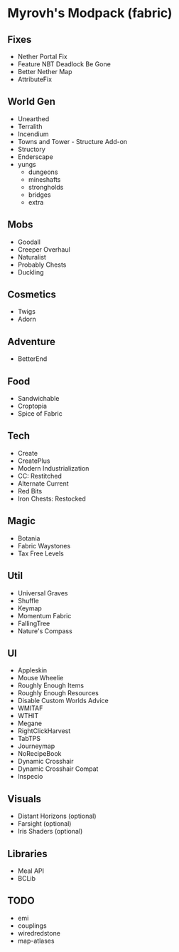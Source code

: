 # Myrovh's Modpack (fabric)

## Fixes

- Nether Portal Fix
- Feature NBT Deadlock Be Gone
- Better Nether Map
- AttributeFix

## World Gen

- Unearthed
- Terralith
- Incendium
- Towns and Tower - Structure Add-on
- Structory
- Enderscape
- yungs
  - dungeons
  - mineshafts
  - strongholds
  - bridges
  - extra

## Mobs

- Goodall
- Creeper Overhaul
- Naturalist
- Probably Chests
- Duckling

## Cosmetics

- Twigs
- Adorn

## Adventure

- BetterEnd

## Food

- Sandwichable
- Croptopia
- Spice of Fabric

## Tech

- Create
- CreatePlus
- Modern Industrialization
- CC: Restitched
- Alternate Current
- Red Bits
- Iron Chests: Restocked

## Magic

- Botania
- Fabric Waystones
- Tax Free Levels

## Util

- Universal Graves
- Shuffle
- Keymap
- Momentum Fabric
- FallingTree
- Nature's Compass

## UI

- Appleskin
- Mouse Wheelie
- Roughly Enough Items
- Roughly Enough Resources
- Disable Custom Worlds Advice
- WMITAF
- WTHIT
- Megane
- RightClickHarvest
- TabTPS
- Journeymap
- NoRecipeBook
- Dynamic Crosshair
- Dynamic Crosshair Compat
- Inspecio

## Visuals

- Distant Horizons (optional)
- Farsight (optional)
- Iris Shaders (optional)

## Libraries

- Meal API
- BCLib

## TODO

- emi
- couplings
- wiredredstone
- map-atlases
